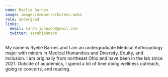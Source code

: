```yaml
---
name: Ryelie Barnes
image: images/members/rbarnes.webp
role: undergrad
links:
  email: sarah.johnson@gmail.com
  twitter: sarahjohnson
---
```


My name is Ryelie Barnes and I am an undergraduate Medical Anthropology major with minors in Medical Humanities and Diversity, Equity, and Inclusion. I am originally from northeast Ohio and have been in the lab since 2021. Outside of academics, I spend a lot of time doing wellness outreach, going to concerts, and reading.